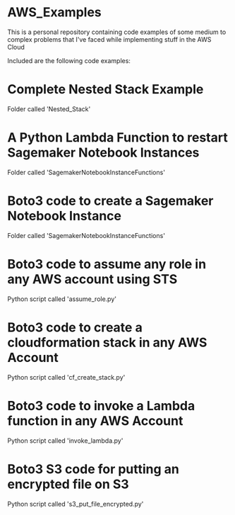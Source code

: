 # AWS_Examples
This is a personal repository containing code examples of some medium to complex problems that I've faced while implementing stuff in the AWS Cloud

Included are the following code examples:

# Complete Nested Stack Example 

Folder called 'Nested_Stack'

# A Python Lambda Function to restart Sagemaker Notebook Instances 

Folder called 'SagemakerNotebookInstanceFunctions'

# Boto3 code to create a Sagemaker Notebook Instance

Folder called 'SagemakerNotebookInstanceFunctions'

# Boto3 code to assume any role in any AWS account using STS 

Python script called 'assume_role.py'

# Boto3 code to create a cloudformation stack in any AWS Account 

Python script called 'cf_create_stack.py'

# Boto3 code to invoke a Lambda function in any AWS Account 

Python script called 'invoke_lambda.py'

# Boto3 S3 code for putting an encrypted file on S3 

Python script called 's3_put_file_encrypted.py'





